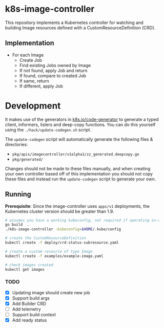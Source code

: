 # k8s-image-controller

This repository implements a Kubernetes controller for watching and building
Image resources defined with a CustomResourceDefinition (CRD).

## Implementation
- For each Image
  - Create Job
  - Find existing Jobs owned by Image
  - If not found, apply Job and return
  - If found, compare to created Job
  - If same, return
  - If different, apply Job

# Development
It makes use of the generators in [k8s.io/code-generator](https://github.com/kubernetes/code-generator)
to generate a typed client, informers, listers and deep-copy functions. You can
do this yourself using the `./hack/update-codegen.sh` script.

The `update-codegen` script will automatically generate the following files &
directories:

* `pkg/apis/imagecontroller/v1alpha1/zz_generated.deepcopy.go`
* `pkg/generated/`

Changes should not be made to these files manually, and when creating your own
controller based off of this implementation you should not copy these files and
instead run the `update-codegen` script to generate your own.

## Running

**Prerequisite**: Since the image-controller uses `apps/v1` deployments, the Kubernetes cluster version should be greater than 1.9.

```sh
# assumes you have a working kubeconfig, not required if operating in-cluster
go build  .
./k8s-image-controller -kubeconfig=$HOME/.kube/config

# create the CustomResourceDefinition
kubectl create -f deploy/crd-status-subresource.yaml

# create a custom resource of type Image
kubectl create -f examples/example-image.yaml

# check images created
kubectl get images
```

### TODO
- [x] Updating image should create new job
- [x] Support build args
- [x] Add Builder CRD
- [ ] Add telemetry
- [ ] Support build context
- [x] Add ready status
